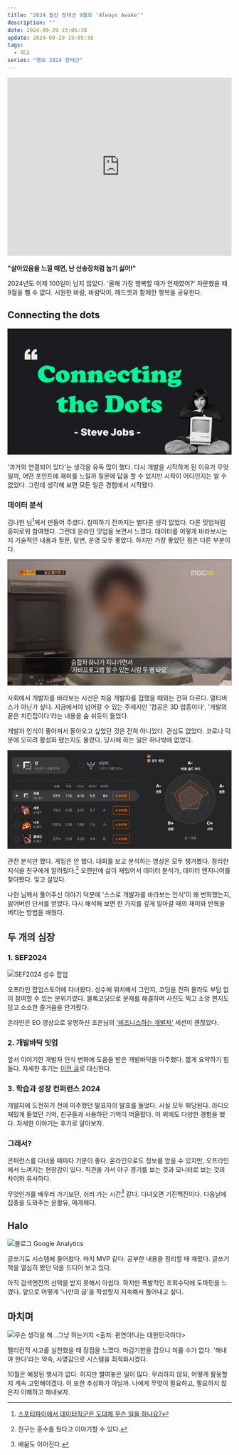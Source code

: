 ```yaml
---
title: "2024 월간 장태근 9월호 'Always Awake'"
description: ""
date: 2024-09-29 15:05:38
update: 2024-09-29 15:05:38
tags:
  - 회고
series: "행보 2024 장태근" 
---
```


<iframe width="100%" height="400" src="https://www.youtube.com/embed/iGWKNrtbF9I?si=-oGCDSpgG9XJvbnv" title="YouTube video player" frameborder="0" allow="accelerometer; autoplay; clipboard-write; encrypted-media; gyroscope; picture-in-picture; web-share" referrerpolicy="strict-origin-when-cross-origin" allowfullscreen></iframe>

**"살아있음을 느낄 때면, 난 산송장처럼 눕기 싫어!"**

2024년도 이제 100일이 남지 않았다. '올해 가장 행복할 때가 언제였어?' 자문했을 때 9월을 뺄 수 없다.
시원한 바람, 바람막이, 헤드셋과 함께한 행복을 공유한다.

## Connecting the dots

![스티브 잡스 "Connecting the Dots" <출처: EO planet>](connecting-the-dots.jpeg)

'과거와 연결되어 있다'는 생각을 유독 많이 했다. 다시 개발을 시작하게 된 이유가 무엇일까, 어떤 포인트에 재미를 느낄까
질문에 답을 할 수 있지만 시작이 어디인지는 알 수 없었다. 그런데 생각해 보면 모든 일은 경험에서 시작됐다.

### 데이터 분석

김나헌 님[^1]께서 만들어 주셨다. 참여하기 전까지는 별다른 생각 없었다. 다른 밋업처럼 흥미로워 참여했다.
그런데 온라인 밋업을 보면서 느꼈다. 데이터를 어떻게 바라보시는지 기술적인 내용과 질문, 답변, 운영 모두 좋았다. 하지만 가장 좋았던 점은 다른 부분이다.

![자바프로그램 할 수 있는 사람 두 명 타요 <출처: PD 수첩>](java-satirize.jpg)

사회에서 개발자를 바라보는 시선은 처음 개발자를 접했을 때와는 전혀 다르다. 멀티버스가 아닌가 싶다.
지금에서야 넘어갈 수 있는 주제지만 '컴공은 3D 업종이다', '개발의 끝은 치킨집이다'라는 내용을 숨 쉬듯이 들었다.

개발자 인식이 좋아져서 돌아오고 싶었던 것은 전혀 아니었다. 관심도 없었다. 코로나 덕분에 오히려 활성화 됐는지도 몰랐다.
당시에 하는 일은 하나밖에 없었다.

![인생의 낙 훈수두기 <출처: YOUR.GG>](lol-data-analysis.png)

관전 분석만 했다. 게임은 안 했다. 대회를 보고 분석하는 영상은 모두 챙겨봤다. 정리한 지식을 친구에게 알려줬다.[^2]
오랜만에 삶이 재밌어서 데이터 분석가, 데이터 엔지니어를 찾아봤다. 잊고 살았다.

나헌 님께서 풀어주신 이야기 덕분에 '스스로 개발자를 바라보는 인식'이 왜 변화했는지, 잃어버린 단서를 얻었다.
다시 해석해 보면 한 가지를 깊게 알아갈 때의 재미와 반복을 버티는 방법을 배웠다.

## 두 개의 심장

### 1. SEF2024

![SEF2024 성수 팝업](sef2024.avif)

오프라인 팝업스토어에 다녀왔다. 성수에 위치해서 그런지, 코딩을 전혀 몰라도 부담 없이 참여할 수 있는 분위기였다.
블록코딩으로 문제를 해결하며 사진도 찍고 소망 편지도 담고 소소한 즐거움을 안겨줬다.

온라인은 EO 영상으로 유명하신 조은님의 ['비즈니스하는 개발자'](https://youtu.be/173WJ6depMY?si=1WpnL8Hon5mtn1jJ) 세션이 괜찮았다.

### 2. 개발바닥 밋업

앞서 이야기한 개발자 인식 변화에 도움을 받은 개발바닥을 마주했다. 짧게 요약하기 힘들다.
자세한 후기는 [이전 글](https://devmeeple.github.io/pangyo-evening-special-meet-up-with-devbadak-240925/)로 대신한다.

### 3. 학습과 성장 컨퍼런스 2024

개발자에 도전하기 전에 마주했던 발표자의 발표를 들었다. 사실 모두 해당된다. 라디오 재밌게 들었던 기억,
친구들과 사용하던 기억이 떠올랐다. 이 외에도 다양한 경험을 했다. 자세한 이야기는 후기로 알아보자.

### 그래서?

콘퍼런스를 다녀올 때마다 기분이 좋다. 온라인으로도 정보를 얻을 수 있지만, 오프라인에서 느껴지는 현장감이 있다.
직관을 가서 야구 경기를 보는 것과 모니터로 보는 것의 차이와 유사하다.

무엇인가를 배우러 가기보단, 쉬러 가는 시간[^3] 같다. 다녀오면 기진맥진이다. 다음날에 집중을 도와주는 윤활유, 매개체다.

## Halo

![블로그 Google Analytics](blog-traffic.avif)

글쓰기도 시스템에 들어왔다. 마치 MVP 같다. 공부한 내용을 정리할 때 재밌다. 글쓰기책을 열심히 봤던 덕을 드디어 보고 있다.

아직 검색엔진의 선택을 받지 못해서 아쉽다. 하지만 폭발적인 조회수덕에 도파민을 느꼈다.
앞으로 어떻게 '나만의 글'을 작성할지 지속해서 풀어내고 싶다.

## 마치며

![무슨 생각을 해...그냥 하는거지 <출처: 퀸연아!나는 대한민국이다>](yuna-kim.avif)

펠리컨적 사고를 실천했을 때 장점을 느꼈다. 마감기한을 잡으니 미룰 수가 없다. '해내야 한다'라는 약속, 사명감으로
시스템을 최적화시켰다.

10월은 예정된 행사가 없다. 하지만 벌여놓은 일이 많다. 무리하지 않되, 어떻게 활용할지 계속 고민해야겠다.
이 또한 추상화가 아닐까. 나에게 무엇이 필요하고, 필요하지 않은지 이해하고 해내보자.

[^1]: [스포티파이에서 데이터직군은 도대체 무슨 일을 하나요?](https://inf.run/uHTU7)
[^2]: 친구는 훈수를 뒀다고 이야기할 수 있다.
[^3]: 배움도 이어진다.
